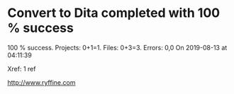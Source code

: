 # Convert to Dita  completed with 100 % success

100 % success. Projects: 0+1=1.  Files: 0+3=3. Errors: 0,0  On 2019-08-13 at 04:11:39

Xref: 1 ref



http://www.ryffine.com
